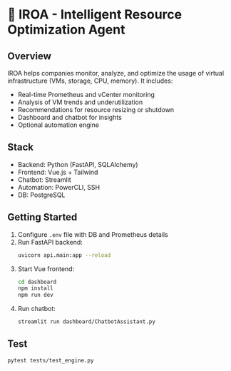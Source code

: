 
# 🧠 IROA - Intelligent Resource Optimization Agent

## Overview
IROA helps companies monitor, analyze, and optimize the usage of virtual infrastructure (VMs, storage, CPU, memory). It includes:
- Real-time Prometheus and vCenter monitoring
- Analysis of VM trends and underutilization
- Recommendations for resource resizing or shutdown
- Dashboard and chatbot for insights
- Optional automation engine

## Stack
- Backend: Python (FastAPI, SQLAlchemy)
- Frontend: Vue.js + Tailwind
- Chatbot: Streamlit
- Automation: PowerCLI, SSH
- DB: PostgreSQL

## Getting Started
1. Configure `.env` file with DB and Prometheus details
2. Run FastAPI backend:
    ```bash
    uvicorn api.main:app --reload
    ```
3. Start Vue frontend:
    ```bash
    cd dashboard
    npm install
    npm run dev
    ```
4. Run chatbot:
    ```bash
    streamlit run dashboard/ChatbotAssistant.py
    ```

## Test
```bash
pytest tests/test_engine.py
```
